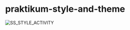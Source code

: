 # praktikum-style-and-theme
![SS_STYLE_ACTIVITY](https://user-images.githubusercontent.com/88439222/216233320-36d2d9fb-7775-4080-b503-b5dd62024a45.png)
